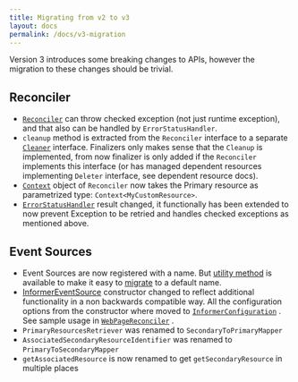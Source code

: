 ```yaml
---
title: Migrating from v2 to v3
layout: docs
permalink: /docs/v3-migration
---
```


Version 3 introduces some breaking changes to APIs, however the migration to these changes should be trivial.

## Reconciler

- [`Reconciler`](https://github.com/java-operator-sdk/java-operator-sdk/blob/67d8e25c26eb92392c6d2a9eb39ea6dddbbfafcc/operator-framework-core/src/main/java/io/javaoperatorsdk/operator/api/reconciler/Reconciler.java#L16-L16)
  can throw checked exception (not just runtime exception), and that also can be handled by `ErrorStatusHandler`.
- `cleanup` method is extracted from the `Reconciler` interface to a
  separate [`Cleaner`](https://github.com/java-operator-sdk/java-operator-sdk/blob/main/operator-framework-core/src/main/java/io/javaoperatorsdk/operator/api/reconciler/Cleaner.java)
  interface. Finalizers only makes sense that the `Cleanup` is implemented, from
  now finalizer is only added if the `Reconciler` implements this interface (or has managed dependent resources
  implementing `Deleter` interface, see dependent resource docs).
- [`Context`](https://github.com/java-operator-sdk/java-operator-sdk/blob/main/operator-framework-core/src/main/java/io/javaoperatorsdk/operator/api/reconciler/Context.java#L9-L9)
  object of `Reconciler` now takes the Primary resource as parametrized type: `Context<MyCustomResource>`.
- [`ErrorStatusHandler`](https://github.com/java-operator-sdk/java-operator-sdk/blob/67d8e25c26eb92392c6d2a9eb39ea6dddbbfafcc/operator-framework-core/src/main/java/io/javaoperatorsdk/operator/api/reconciler/ErrorStatusHandler.java)
  result changed, it functionally has been extended to now prevent Exception to be retried and handles checked
  exceptions as mentioned above.  


## Event Sources

- Event Sources are now registered with a name. But [utility method](https://github.com/java-operator-sdk/java-operator-sdk/blob/92bfafd8831e5fb9928663133f037f1bf4783e3e/operator-framework-core/src/main/java/io/javaoperatorsdk/operator/api/reconciler/EventSourceInitializer.java#L33-L33) 
  is available to make it easy to [migrate](https://github.com/java-operator-sdk/java-operator-sdk/blob/92bfafd8831e5fb9928663133f037f1bf4783e3e/sample-operators/webpage/src/main/java/io/javaoperatorsdk/operator/sample/WebPageStandaloneDependentsReconciler.java#L51-L52)
  to a default name.  
- [InformerEventSource](https://github.com/java-operator-sdk/java-operator-sdk/blob/92bfafd8831e5fb9928663133f037f1bf4783e3e/operator-framework-core/src/main/java/io/javaoperatorsdk/operator/processing/event/source/informer/InformerEventSource.java#L75-L75)
  constructor changed to reflect additional functionality in a non backwards compatible way. All the configuration
  options from the constructor where moved to [`InformerConfiguration`](https://github.com/java-operator-sdk/java-operator-sdk/blob/f6c6d568ea0a098e11beeeded20fe70f9c5bf692/operator-framework-core/src/main/java/io/javaoperatorsdk/operator/api/config/informer/InformerConfiguration.java)
  . See sample usage in [`WebPageReconciler`](https://github.com/java-operator-sdk/java-operator-sdk/blob/f6c6d568ea0a098e11beeeded20fe70f9c5bf692/sample-operators/webpage/src/main/java/io/javaoperatorsdk/operator/sample/WebPageReconciler.java#L56-L59)
  .
- `PrimaryResourcesRetriever` was renamed to `SecondaryToPrimaryMapper`
- `AssociatedSecondaryResourceIdentifier` was renamed to `PrimaryToSecondaryMapper`
- `getAssociatedResource` is now renamed to get `getSecondaryResource` in multiple places 